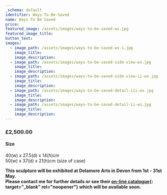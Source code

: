 ```yaml
---
_schema: default
identifier: Ways-To-Be-Saved
name: Ways To Be Saved
price:
featured_image: /assets/images/ways-to-be-saved-ws.jpg
featured_image_title:
button_text:
images:
  - image_path: /assets/images/ways-to-be-saved-ws-1.jpg
    image_title:
    image_description:
  - image_path: /assets/images/ways-to-be-saved-side-view-ws.jpg
    image_title:
    image_description:
  - image_path: /assets/images/ways-to-be-saved-side-view-ii-ws.jpg
    image_title:
    image_description:
  - image_path: /assets/images/ways-to-be-saved-detail-iii-ws.jpg
    image_title:
    image_description:
  - image_path: /assets/images/ways-to-be-saved-detail-ii-ws.jpg
    image_title:
    image_description:
---
```

### **£2,500.00**

#### Size

40(w) x 27.5(d) x 14(h)cm<br>50(w) x 37(d) x 21(h)cm (size of case)

**This sculpture will be exhibited at Delamore Arts in Devon from 1st - 31st May.<br>Please contact me for further details or see their [on-line catalogue](https://www.delamore-art.co.uk/index.php){: target="_blank" rel="noopener"} which will be available soon.**